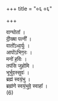 +++
title = "०६ ०६"

+++
<div class="js_include" url="/vedAH_yajuH/taittirIyam/AraNyakam/sarva-prastutiH/03_chAturhotra-chayanAdi/06"  newLevelForH1="1" includeTitle="true">


वाग्घोता᳚ ।  
दी॒ख्षा पत्नी᳚ ।  
वातो᳚ऽध्व॒र्युः ।  
आपो॑ऽभिग॒रः ।  
मनो॑ ह॒विः ।  
तप॑सि जुहोमि ।  
भूर्भुव॒स्सुवः॑ ।  
ब्रह्म॑ स्वयं॒भु ।  
ब्रह्म॑णे स्वयं॒भुवे॒ स्वाहा᳚ ।  
(6)  

</div>